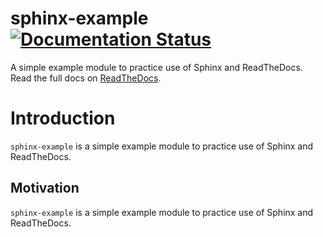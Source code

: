 
# sphinx-example     [![Documentation Status](https://readthedocs.org/projects/bokney-sphinx-example/badge/?version=latest)](https://bokney-sphinx-example.readthedocs.io/en/latest/?badge=latest)
A simple example module to practice use of Sphinx and ReadTheDocs. Read the full docs on [ReadTheDocs](https://bokney-sphinx-example.readthedocs.io).

Introduction
============

``sphinx-example`` is a simple example module to practice use of Sphinx and ReadTheDocs.

Motivation
----------
``sphinx-example`` is a simple example module to practice use of Sphinx and ReadTheDocs.
